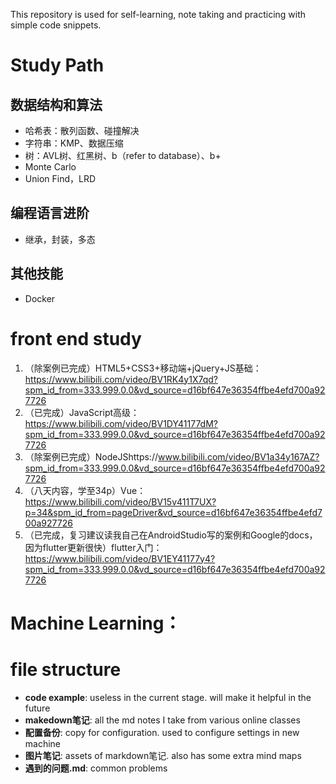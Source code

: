 This repository is used for self-learning, note taking and practicing with simple code snippets.



# Study Path

## 数据结构和算法

- 哈希表：散列函数、碰撞解决
- 字符串：KMP、数据压缩
- 树：AVL树、红黑树、b（refer to database）、b+
- Monte Carlo
- Union Find，LRD



## 编程语言进阶

- 继承，封装，多态



## 其他技能

- Docker



# front end study

1. （除案例已完成）HTML5+CSS3+移动端+jQuery+JS基础：https://www.bilibili.com/video/BV1RK4y1X7qd?spm_id_from=333.999.0.0&vd_source=d16bf647e36354ffbe4efd700a927726
2. （已完成）JavaScript高级：https://www.bilibili.com/video/BV1DY41177dM?spm_id_from=333.999.0.0&vd_source=d16bf647e36354ffbe4efd700a927726
3. （除案例已完成）NodeJShttps://www.bilibili.com/video/BV1a34y167AZ?spm_id_from=333.999.0.0&vd_source=d16bf647e36354ffbe4efd700a927726
4. （八天内容，学至34p）Vue：https://www.bilibili.com/video/BV15v411T7UX?p=34&spm_id_from=pageDriver&vd_source=d16bf647e36354ffbe4efd700a927726
5. （已完成，复习建议读我自己在AndroidStudio写的案例和Google的docs，因为flutter更新很快）flutter入门：https://www.bilibili.com/video/BV1EY41177y4?spm_id_from=333.999.0.0&vd_source=d16bf647e36354ffbe4efd700a927726



# Machine Learning：









# file structure

- **code example**: useless in the current stage. will make it helpful in the future
- **makedown笔记**: all the md notes I take from various online classes
- **配置备份**: copy for configuration. used to configure settings in new machine
- **图片笔记**: assets of markdown笔记. also has some extra mind maps
- **遇到的问题.md**: common problems

